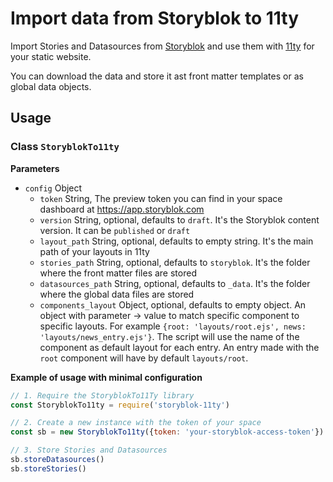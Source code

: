 # Import data from Storyblok to 11ty

Import Stories and Datasources from [Storyblok](https://www.storyblok.com/) and use them with [11ty](https://www.11ty.dev/) for your static website.

You can download the data and store it ast front matter templates or as global data objects.

## Usage

### Class `StoryblokTo11ty`

**Parameters**

- `config` Object
  - `token` String, The preview token you can find in your space dashboard at https://app.storyblok.com
  - `version` String, optional, defaults to `draft`. It's the Storyblok content version. It can be `published` or `draft`
  - `layout_path` String, optional, defaults to empty string. It's the main path of your layouts in 11ty
  - `stories_path` String, optional, defaults to `storyblok`. It's the folder where the front matter files are stored
  - `datasources_path` String, optional, defaults to `_data`. It's the folder where the global data files are stored
  - `components_layout` Object, optional, defaults to empty object. An object with parameter -> value to match specific component to specific layouts. For example `{root: 'layouts/root.ejs', news: 'layouts/news_entry.ejs'}`. The script will use the name of the component as default layout for each entry. An entry made with the `root` component will have by default `layouts/root`.

**Example of usage with minimal configuration**

```javascript
// 1. Require the StoryblokTo11Ty library
const StoryblokTo11ty = require('storyblok-11ty')

// 2. Create a new instance with the token of your space
const sb = new StoryblokTo11ty({token: 'your-storyblok-access-token'})

// 3. Store Stories and Datasources
sb.storeDatasources()
sb.storeStories()
```